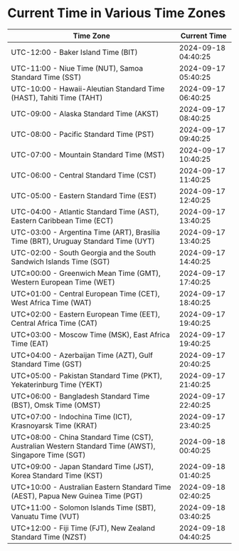 # Current Time in Various Time Zones

| Time Zone | Current Time |
|-----------|--------------|
| UTC-12:00 - Baker Island Time (BIT) | 2024-09-18 04:40:25 |
| UTC-11:00 - Niue Time (NUT), Samoa Standard Time (SST) | 2024-09-17 05:40:25 |
| UTC-10:00 - Hawaii-Aleutian Standard Time (HAST), Tahiti Time (TAHT) | 2024-09-17 06:40:25 |
| UTC-09:00 - Alaska Standard Time (AKST) | 2024-09-17 08:40:25 |
| UTC-08:00 - Pacific Standard Time (PST) | 2024-09-17 09:40:25 |
| UTC-07:00 - Mountain Standard Time (MST) | 2024-09-17 10:40:25 |
| UTC-06:00 - Central Standard Time (CST) | 2024-09-17 11:40:25 |
| UTC-05:00 - Eastern Standard Time (EST) | 2024-09-17 12:40:25 |
| UTC-04:00 - Atlantic Standard Time (AST), Eastern Caribbean Time (ECT) | 2024-09-17 13:40:25 |
| UTC-03:00 - Argentina Time (ART), Brasília Time (BRT), Uruguay Standard Time (UYT) | 2024-09-17 13:40:25 |
| UTC-02:00 - South Georgia and the South Sandwich Islands Time (SGT) | 2024-09-17 14:40:25 |
| UTC±00:00 - Greenwich Mean Time (GMT), Western European Time (WET) | 2024-09-17 17:40:25 |
| UTC+01:00 - Central European Time (CET), West Africa Time (WAT) | 2024-09-17 18:40:25 |
| UTC+02:00 - Eastern European Time (EET), Central Africa Time (CAT) | 2024-09-17 19:40:25 |
| UTC+03:00 - Moscow Time (MSK), East Africa Time (EAT) | 2024-09-17 19:40:25 |
| UTC+04:00 - Azerbaijan Time (AZT), Gulf Standard Time (GST) | 2024-09-17 20:40:25 |
| UTC+05:00 - Pakistan Standard Time (PKT), Yekaterinburg Time (YEKT) | 2024-09-17 21:40:25 |
| UTC+06:00 - Bangladesh Standard Time (BST), Omsk Time (OMST) | 2024-09-17 22:40:25 |
| UTC+07:00 - Indochina Time (ICT), Krasnoyarsk Time (KRAT) | 2024-09-17 23:40:25 |
| UTC+08:00 - China Standard Time (CST), Australian Western Standard Time (AWST), Singapore Time (SGT) | 2024-09-18 00:40:25 |
| UTC+09:00 - Japan Standard Time (JST), Korea Standard Time (KST) | 2024-09-18 01:40:25 |
| UTC+10:00 - Australian Eastern Standard Time (AEST), Papua New Guinea Time (PGT) | 2024-09-18 02:40:25 |
| UTC+11:00 - Solomon Islands Time (SBT), Vanuatu Time (VUT) | 2024-09-18 03:40:25 |
| UTC+12:00 - Fiji Time (FJT), New Zealand Standard Time (NZST) | 2024-09-18 04:40:25 |
